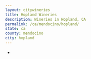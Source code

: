 ```yaml
---
layout: citywineries
title: Hopland Wineries
description: Wineries in Hopland, CA
permalink: /ca/mendocino/hopland/
state: ca
county: mendocino
city: hopland
---
```

-
